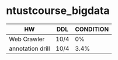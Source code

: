 # ntustcourse_bigdata
 
|      HW      |       DDL      |     CONDITION  |
|--------------|----------------|----------------|
|  Web Crawler |       10/4     |        0%      |
|annotation drill|     10/4     |       3.4%      |
 

